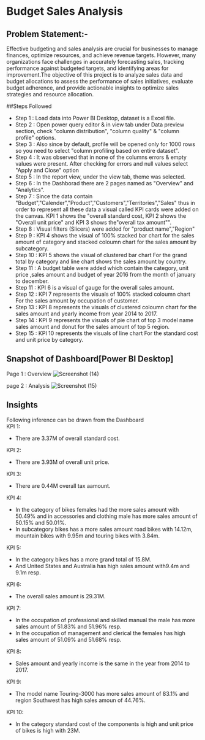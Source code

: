 # Budget Sales Analysis


##  Problem Statement:- 
Effective budgeting and sales analysis are crucial for businesses to manage finances, optimize resources, and achieve revenue targets. However, many organizations face challenges in accurately forecasting sales, tracking performance against budgeted targets, and identifying areas for improvement.The objective of this project is to analyze sales data and budget allocations to assess the performance of sales initiatives, evaluate budget adherence, and provide actionable insights to optimize sales strategies and resource allocation.

##Steps Followed
- Step 1 : Load data into Power BI Desktop, dataset is a Excel file.
- Step 2 : Open power query editor & in view tab under Data preview section, check "column distribution", "column quality" & "column profile" options.
- Step 3 : Also since by default, profile will be opened only for 1000 rows so you need to select "column profiling based on entire dataset".
- Step 4 : It was observed that in none of the columns errors & empty values were present. After checking for errors and null values select "Apply and Close" option
- Step 5 : In the report view, under the view tab, theme was selected.
- Step 6 : In the Dashborad there are 2 pages named as "Overview" and "Analytics".
- Step 7 : Since the data contain "Budget","Calender","Product","Customers","Territories","Sales" thus in order to represent all these data a visual called KPI cards were added on the canvas. KPI 1 shows the "overall standard cost, KPI 2 shows the "Overall unit price" and KPI 3 shows the"overall tax amount"".
- Step 8 : Visual filters (Slicers) were added for "product name","Region"
- Step 9 : KPI 4 shows the visual of 100% stacked bar chart for the sales amount of category and stacked coloumn chart for the sales amount by subcategory.
- Step 10 : KPI 5 shows the visual of clustered bar chart For the grand total by category and line chart shows the sales amount by country. 
- Step 11 : A budget table were added which contain the category, unit price ,sales amount and budget of year 2016 from the month of january to december.
- Step 11 : KPI 6 is a visual of gauge for the overall sales amount.
- Step 12 : KPI 7 represents the visuals of 100% stacked coloumn chart For the sales amount by occupation of customer.
- Step 13 : KPI 8 represents the visuals of clustered coloumn chart for the sales amount and yearly income from year 2014 to 2017. 
- Step 14 : KPI 9 represents the visuals of pie chart of top 3 model name sales amount and donut for the sales amount of top 5 region.
- Step 15 : KPI 10 represents the visuals of line chart For the standard cost and unit price by category.

## Snapshot of Dashboard[Power BI Desktop]
Page 1 : Overview
![Screenshot (14)](https://github.com/Harhare18/Budget-Sales-Analysis/assets/101700437/1df745a6-4fb8-46ca-978d-9b7438ecac59)


page 2 : Analysis
![Screenshot (15)](https://github.com/Harhare18/Budget-Sales-Analysis/assets/101700437/1beb24a6-f5b4-4f02-8baf-ca0e5658fe4d)



## Insights
Following inference can be drawn from the Dashboard    
KPI 1:
- There are 3.37M of overall standard cost.

KPI 2:
- There are 3.93M of overall unit price.

KPI 3: 
- There are 0.44M overall tax aamount.

KPI 4:
- In the category of bikes females had the more sales amount with 50.49% and in accessories and clothing male has more sales amount of 50.15% and 50.01%.
- In subcategory bikes has a more sales amount road bikes with 14.12m, mountain bikes with 9.95m and touring bikes with 3.84m.

KPI 5:
- In the category bikes has a more grand total of 15.8M.
- And United States and Australia has high sales amount with9.4m and 9.1m resp.

KPI 6:
- The overall sales amount is 29.31M.

KPI 7:
- In the occupation of professional and skilled manual the male has more sales amount of 51.83% and 51.96% resp.
- In the occupation of management and clerical the females has high sales amount of 51.09% and 51.68% resp.

KPI 8:
- Sales amount and yearly income is the same in the year from 2014 to 2017.

KPI 9:
- The model name Touring-3000 has more sales amount of 83.1% and region Southwest has high sales amoun of 44.76%.

KPI 10:
- In the category standard cost of the components is high and unit price of bikes is high with 23M.
